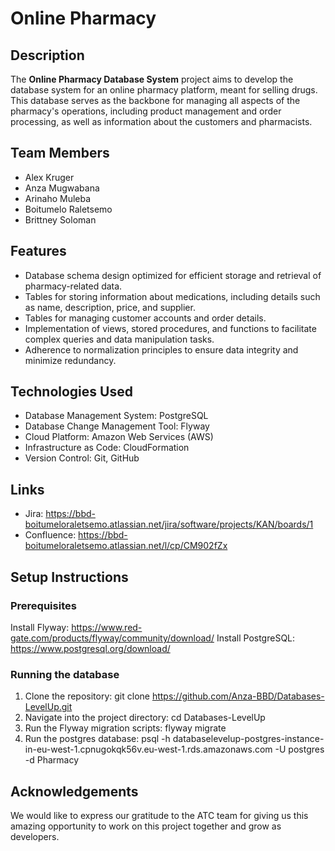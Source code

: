 # Online Pharmacy

## Description

The **Online Pharmacy Database System** project aims to develop the database system for an online pharmacy platform, meant for selling drugs. This database serves as the backbone for managing all aspects of the pharmacy's operations, including product management and order processing, as well as information about the customers and pharmacists.

## Team Members

- Alex Kruger
- Anza Mugwabana
- Arinaho Muleba
- Boitumelo Raletsemo
- Brittney Soloman

## Features

- Database schema design optimized for efficient storage and retrieval of pharmacy-related data.
- Tables for storing information about medications, including details such as name, description, price, and supplier.
- Tables for managing customer accounts and order details.
- Implementation of views, stored procedures, and functions to facilitate complex queries and data manipulation tasks.
- Adherence to normalization principles to ensure data integrity and minimize redundancy.

## Technologies Used

- Database Management System: PostgreSQL
- Database Change Management Tool: Flyway
- Cloud Platform: Amazon Web Services (AWS)
- Infrastructure as Code: CloudFormation
- Version Control: Git, GitHub

## Links
- Jira: https://bbd-boitumeloraletsemo.atlassian.net/jira/software/projects/KAN/boards/1
- Confluence: https://bbd-boitumeloraletsemo.atlassian.net/l/cp/CM902fZx

## Setup Instructions

### Prerequisites
Install Flyway: https://www.red-gate.com/products/flyway/community/download/
Install PostgreSQL: https://www.postgresql.org/download/

### Running the database
1. Clone the repository: git clone https://github.com/Anza-BBD/Databases-LevelUp.git
2. Navigate into the project directory: cd Databases-LevelUp
2. Run the Flyway migration scripts: flyway migrate
3. Run the postgres database: psql -h databaselevelup-postgres-instance-in-eu-west-1.cpnugokqk56v.eu-west-1.rds.amazonaws.com -U postgres -d Pharmacy

## Acknowledgements
We would like to express our gratitude to the ATC team for giving us this amazing opportunity to work on this project together and grow as developers.
